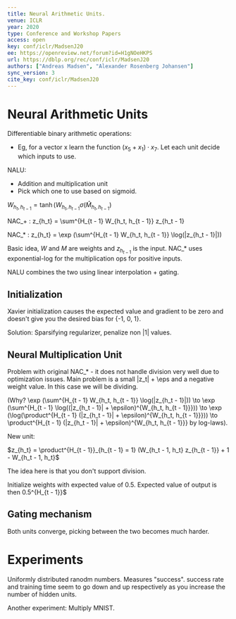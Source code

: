 ```yaml
---
title: Neural Arithmetic Units.
venue: ICLR
year: 2020
type: Conference and Workshop Papers
access: open
key: conf/iclr/MadsenJ20
ee: https://openreview.net/forum?id=H1gNOeHKPS
url: https://dblp.org/rec/conf/iclr/MadsenJ20
authors: ["Andreas Madsen", "Alexander Rosenberg Johansen"]
sync_version: 3
cite_key: conf/iclr/MadsenJ20
---
```

# Neural Arithmetic Units

Differentiable binary arithmetic operations:
 - Eg, for a vector x learn the function $(x_5 + x_1) \cdot x_7$. Let each unit decide which inputs to use.

NALU:
 - Addition and multiplication unit
 - Pick which one to use based on sigmoid.

$W_{h_t, h_{t - 1}} = \tanh(W_{h_t, h_{t - 1}} \sigma (\hat M_{h_t, h_{t - 1}})$

NAC_+ : z_{h_t} = \sum^{H_{t - 1} W_{h_t, h_{t - 1}} z_{h_t - 1}

NAC_* : z_{h_t} = \exp (\sum^{H_{t - 1} W_{h_t, h_{t - 1}} \log(|z_{h_t - 1}|))

Basic idea, $W$ and $M$ are weights and $z_{h_{t - 1}}$ is the input. NAC_* uses exponential-log
for the multiplication ops for positive inputs.

NALU combines the two using linear interpolation + gating.

## Initialization

Xavier initialization causes the expected value and gradient to be zero and doesn't give you
the desired bias for {-1, 0, 1}.

Solution: Sparsifying regularizer, penalize non |1| values.

## Neural Multiplication Unit

Problem with original NAC_* - it does not handle division very well due to optimization issues.
Main problem is a small |z_t| + \eps and a negative weight value. In this case we will be dividing.

(Why? \exp (\sum^{H_{t - 1} W_{h_t, h_{t - 1}} \log(|z_{h_t - 1}|)) \to \exp (\sum^{H_{t - 1} \log((|z_{h_t - 1}| + \epsilon)^{W_{h_t, h_{t - 1}}}))
\to \exp (\log(\product^{H_{t - 1} (|z_{h_t - 1}| + \epsilon)^{W_{h_t, h_{t - 1}}})) \to \product^{H_{t - 1} (|z_{h_t - 1}| + \epsilon)^{W_{h_t, h_{t - 1}}}
by log-laws).

New unit:

$z_{h_t} = \product^{H_{t - 1}}_{h_{t - 1} = 1} (W_{h_t - 1, h_t} z_{h_{t - 1}} + 1 - W_{h_t - 1, h_t}$

The idea here is that you don't support division.

Initialize weights with expected value of 0.5. Expected value of output is then 0.5^{H_{t - 1}}$

## Gating mechanism

Both units converge, picking between the two becomes much harder.

# Experiments

Uniformly distributed ranodm numbers. Measures "success". success rate
and training time seem to go down and up respectively as you increase the number
of hidden units.

Another experiment: Multiply MNIST.
